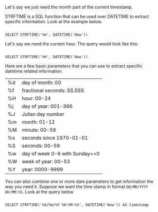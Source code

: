 Let's say we just need the month part of the current timestamp.

STRFTIME is a SQL function that can be used over DATETIME to extract specific information.
Look at the example below.

<Editor lang="sql" dbName="clean-slate.db">
<code>
SELECT STRFTIME('%m', DATETIME('Now'))
</code>
</Editor>

Let's say we need the current hour. The query would look like this:

<Editor lang="sql" dbName="clean-slate.db">
<code>
SELECT STRFTIME('%H', DATETIME('Now'))
</code>
</Editor>

Here are a few basic parameters that you can use to extract specific datetime related information.

<table>
  <tr>
    <td>%d</td>
    <td>day of month: 00</td>
  </tr>
  <tr>
    <td>%f</td>
    <td>fractional seconds: SS.SSS</td>
  </tr>
  <tr>
    <td>%H</td>
    <td>hour: 00-24</td>
  </tr>
  <tr>
    <td>%j</td>
    <td>day of year: 001-366</td>
  </tr>
  <tr>
    <td>%J</td>
    <td>Julian day number</td>
  </tr>
  <tr>
    <td>%m</td>
    <td>month: 01-12</td>
  </tr>
  <tr>
    <td>%M</td>
    <td>minute: 00-59</td>
  </tr>
  <tr>
    <td>%s</td>
    <td>seconds since 1970-01-01</td>
  </tr>
  <tr>
    <td>%S</td>
    <td>seconds: 00-59</td>
  </tr>
  <tr>
    <td>%w</td>
    <td>day of week 0-6 with Sunday==0</td>
  </tr>
  <tr>
    <td>%W</td>
    <td>week of year: 00-53</td>
  </tr>
  <tr>
    <td>%Y</td>
    <td>year: 0000-9999</td>
  </tr>
</table>

You can also combine one or more date parameters to get information the way you need it.
Suppose we want the time stamp in format `DD/MM/YYYY HH:MM:SS`.
Look at the query below

<Editor lang="sql" dbName="clean-slate.db">
<code>
SELECT STRFTIME('%d/%m/%Y %H:%M:%S', DATETIME('Now')) AS timestamp
</code>
</Editor>